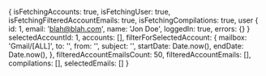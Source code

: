{
  isFetchingAccounts: true,
  isFetchingUser: true,
  isFetchingFilteredAccountEmails: true,
  isFetchingCompilations: true,
  user {
    id: 1,
    email: 'blah@blah.com',
    name: 'Jon Doe',
    loggedIn: true,
    errors: {}
  }
  selectedAccountId: 1,
  accounts: [],
  filterForSelectedAccount: {
    mailbox: 'Gmail/[ALL]',
    to: '',
    from: '',
    subject: '',
    startDate: Date.now(),
    endDate: Date.now(),
  },
  filteredAccountEmailsCount: 50,
  filteredAccountEmails: [],
  compilations: [],
  selectedEmails: []
}
